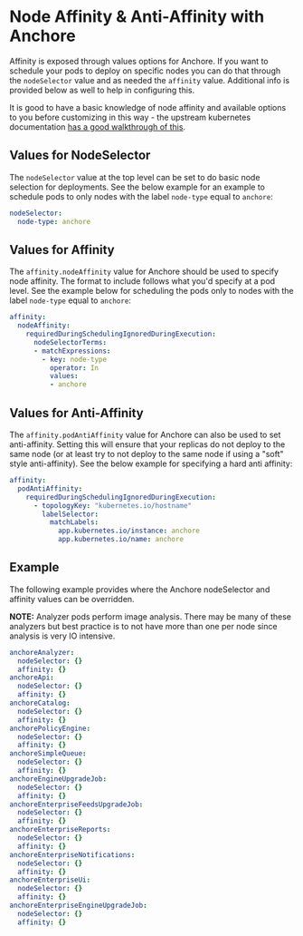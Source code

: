 # Node Affinity & Anti-Affinity with Anchore

Affinity is exposed through values options for Anchore. If you want to schedule your pods to deploy on specific nodes you can do that through the `nodeSelector` value and as needed the `affinity` value. Additional info is provided below as well to help in configuring this. 

It is good to have a basic knowledge of node affinity and available options to you before customizing in this way - the upstream kubernetes documentation [has a good walkthrough of this](https://kubernetes.io/docs/concepts/scheduling-eviction/assign-pod-node/#affinity-and-anti-affinity).

## Values for NodeSelector

The `nodeSelector` value at the top level can be set to do basic node selection for deployments. See the below example for an example to schedule pods to only nodes with the label `node-type` equal to `anchore`:

```yaml
nodeSelector:
  node-type: anchore
```

## Values for Affinity

The `affinity.nodeAffinity` value for Anchore should be used to specify node affinity. The format to include follows what you'd specify at a pod level. See the example below for scheduling the pods only to nodes with the label `node-type` equal to `anchore`:

```yaml
affinity:
  nodeAffinity:
    requiredDuringSchedulingIgnoredDuringExecution:
      nodeSelectorTerms:
      - matchExpressions:
        - key: node-type
          operator: In
          values:
          - anchore
```

## Values for Anti-Affinity

The `affinity.podAntiAffinity` value for Anchore can also be used to set anti-affinity. Setting this will ensure that your replicas do not deploy to the same node (or at least try to not deploy to the same node if using a "soft" style anti-affinity). See the below example for specifying a hard anti affinity:

```yaml
affinity:
  podAntiAffinity:
    requiredDuringSchedulingIgnoredDuringExecution:
      - topologyKey: "kubernetes.io/hostname"
        labelSelector:
          matchLabels:
            app.kubernetes.io/instance: anchore
            app.kubernetes.io/name: anchore
```

## Example

The following example provides where the Anchore nodeSelector and affinity values can be overridden.

**NOTE:** Analyzer pods perform image analysis. There may be many of these analyzers but best practice is to not have more than one per node since analysis is very IO intensive.

```yaml
anchoreAnalyzer:
  nodeSelector: {}
  affinity: {}
anchoreApi:
  nodeSelector: {}
  affinity: {}
anchoreCatalog:
  nodeSelector: {}
  affinity: {}
anchorePolicyEngine:
  nodeSelector: {}
  affinity: {}
anchoreSimpleQueue:
  nodeSelector: {}
  affinity: {}
anchoreEngineUpgradeJob:
  nodeSelector: {}
  affinity: {}
anchoreEnterpriseFeedsUpgradeJob:
  nodeSelector: {}
  affinity: {}
anchoreEnterpriseReports:
  nodeSelector: {}
  affinity: {}
anchoreEnterpriseNotifications:
  nodeSelector: {}
  affinity: {}
anchoreEnterpriseUi:
  nodeSelector: {}
  affinity: {}
anchoreEnterpriseEngineUpgradeJob:
  nodeSelector: {}
  affinity: {}
```